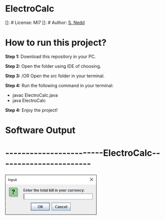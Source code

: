 # ElectroCalc
[]: # License: MI7
[]: # Author: [S. Nedd]()

# How to run this project?

**Step 1:** Download this repository in your PC.

**Step 2:** Open the folder using IDE of choosing.

**Step 3:** /OR Open the src folder in your terminal.

**Step 4:** Run the following command in your terminal:

- javac ElectroCalc.java
- java ElectroCalc

**Step 4:** Enjoy the project!


# Software Output

# ------------------------ElectroCalc-----------------------

<img alt="screenshot of application" src="src/images/img.png" >





